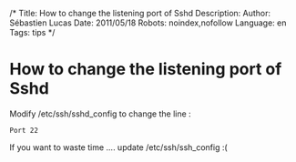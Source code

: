 /*
Title: How to change the listening port of Sshd
Description: 
Author: Sébastien Lucas
Date: 2011/05/18
Robots: noindex,nofollow
Language: en
Tags: tips
*/
# How to change the listening port of Sshd

Modify /etc/ssh/sshd_config to change the line :

```
Port 22
```

If you want to waste time .... update /etc/ssh/ssh_config :(








